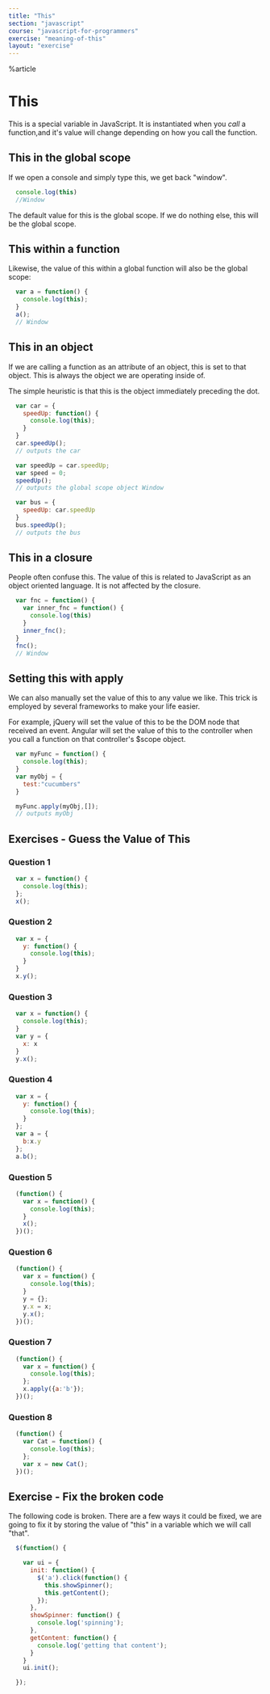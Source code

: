 ```yaml
---
title: "This"
section: "javascript"
course: "javascript-for-programmers"
exercise: "meaning-of-this"
layout: "exercise"
---
```


%article


# This

This is a special variable in JavaScript. It is instantiated when you *call* a function,and it's value will change depending on how you call the function.

## This in the global scope

If we open a console and simply type this, we get back "window".

```js
  console.log(this)
  //Window
```





The default value for this is the global scope. If we do nothing else, this will be the global scope.

## This within a function

Likewise, the value of this within a global function will also be the global scope:


```js
  var a = function() {
    console.log(this);
  }
  a();
  // Window
```





## This in an object

If we are calling a function as an attribute of an object, this is set to that object. This is always the object we are operating inside of.

The simple heuristic is that this is the object immediately preceding the dot.

```js
  var car = {
    speedUp: function() {
      console.log(this);
    }
  }
  car.speedUp();
  // outputs the car

  var speedUp = car.speedUp;
  var speed = 0;
  speedUp();
  // outputs the global scope object Window

  var bus = {
    speedUp: car.speedUp
  }
  bus.speedUp();
  // outputs the bus
```





## This in a closure

People often confuse this. The value of this is related to JavaScript as an object oriented language. It is not affected by the closure.

```js
  var fnc = function() {
    var inner_fnc = function() {
      console.log(this)
    }
    inner_fnc();
  }
  fnc();
  // Window

```





## Setting this with apply

We can also manually set the value of this to any value we like. This trick is employed by several frameworks to make your life easier.

For example, jQuery will set the value of this to be the DOM node that received an event. Angular will set the value of this to the controller when you call a function on that controller's $scope object.

```js
  var myFunc = function() {
    console.log(this);
  }
  var myObj = {
    test:"cucumbers"
  }

  myFunc.apply(myObj,[]);
  // outputs myObj
```








## Exercises - Guess the Value of This

### Question 1

```js
  var x = function() {
    console.log(this);
  };
  x();
```





### Question 2

```js
  var x = {
    y: function() {
      console.log(this);
    }
  }
  x.y();
```





### Question 3

```js
  var x = function() {
    console.log(this);
  }
  var y = {
    x: x
  }
  y.x();
```





### Question 4

```js
  var x = {
    y: function() {
      console.log(this);
    }
  };
  var a = {
    b:x.y
  };
  a.b();
```






### Question 5

```js
  (function() {
    var x = function() {
      console.log(this);
    }
    x();
  })();
```





### Question 6

```js
  (function() {
    var x = function() {
      console.log(this);
    }
    y = {};
    y.x = x;
    y.x();
  })();
```





### Question 7

```js
  (function() {
    var x = function() {
      console.log(this);
    };
    x.apply({a:'b'});
  })();
```





### Question 8

```js
  (function() {
    var Cat = function() {
      console.log(this);
    };
    var x = new Cat();
  })();
```







## Exercise - Fix the broken code

The following code is broken. There are a few ways it could be fixed, we are going to fix it by storing the value of "this" in a variable which we will call "that".

```js
  $(function() {

    var ui = {
      init: function() {
        $('a').click(function() {
          this.showSpinner();
          this.getContent();
        });
      },
      showSpinner: function() {
        console.log('spinning');
      },
      getContent: function() {
        console.log('getting that content');
      }
    }
    ui.init();

  });
```




